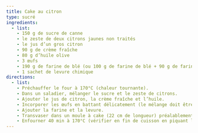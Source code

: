 ```yaml
---
title: Cake au citron
type: sucré
ingredients:
  - list:
    - 150 g de sucre de canne
    - le zeste de deux citrons jaunes non traités
    - le jus d’un gros citron
    - 90 g de crème fraîche
    - 80 g d’huile olive
    - 3 œufs
    - 190 g de farine de blé (ou 100 g de farine de blé + 90 g de farine de seigle)
    - 1 sachet de levure chimique
directions:
  - list:
    - Préchauffer le four à 170°C (chaleur tournante).
    - Dans un saladier, mélanger le sucre et le zeste de citrons.
    - Ajouter le jus de citron, la crème fraîche et l’huile.
    - Incorporer les œufs en battant délicatement (le mélange doit être homogène).
    - Ajouter la farine et la levure.
    - Transvaser dans un moule à cake (22 cm de longueur) préalablement beurré et fariné à l'aide d'une maryse.
    - Enfourner 40 min à 170°C (vérifier en fin de cuisson en piquant le cake avec un cure dent qui doit ressortir sec).
---
```

